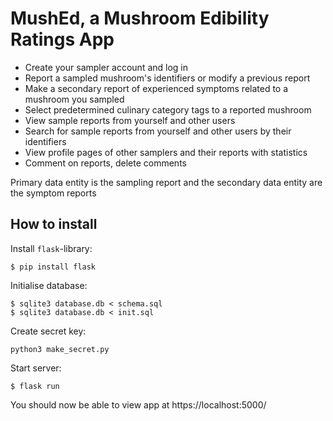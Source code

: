 # MushEd, a Mushroom Edibility Ratings App

* Create your sampler account and log in
* Report a sampled mushroom's identifiers or modify a previous report
* Make a secondary report of experienced symptoms related to a mushroom you sampled
* Select predetermined culinary category tags to a reported mushroom
* View sample reports from yourself and other users
* Search for sample reports from yourself and other users by their identifiers
* View profile pages of other samplers and their reports with statistics
* Comment on reports, delete comments

Primary data entity is the sampling report and the secondary data entity are the symptom reports

## How to install

Install `flask`-library:

```
$ pip install flask
```

Initialise database:

```
$ sqlite3 database.db < schema.sql
$ sqlite3 database.db < init.sql
```

Create secret key:
```
python3 make_secret.py
```

Start server:

```
$ flask run
```

You should now be able to view app at https://localhost:5000/